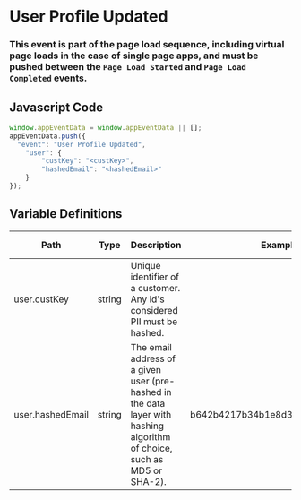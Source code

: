 # User Profile Updated

### This event is part of the page load sequence, including virtual page loads in the case of single page apps, and must be pushed between the `Page Load Started` and `Page Load Completed` events.

## Javascript Code
```js
window.appEventData = window.appEventData || [];
appEventData.push({
  "event": "User Profile Updated",
    "user": {
        "custKey": "<custKey>",
        "hashedEmail": "<hashedEmail>"
    }
});
```

## Variable Definitions

|Path|Type|Description|Example|Pattern|Min Length|Max Length|Minimum|Maximum|Multiple Of|
| --- | --- | --- | --- | --- | --- | --- | --- | --- | --- |
|user.custKey|string|Unique identifier of a customer.  Any id's considered PII must be hashed. ||||||||
|user.hashedEmail|string|The email address of a given user \(pre-hashed in the data layer with hashing algorithm of choice, such as MD5 or SHA-2\).|b642b4217b34b1e8d3bd915fc65c4452|||||||




